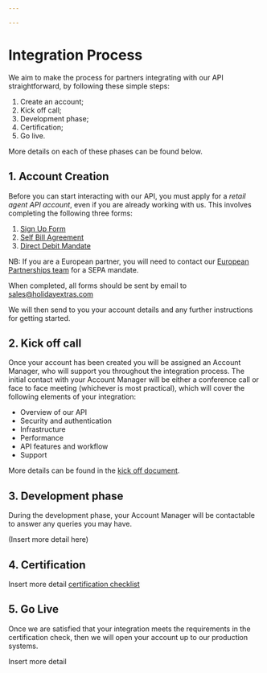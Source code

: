 ```yaml
---

---
```


# Integration Process

We aim to make the process for partners integrating with our API straightforward, by following these simple steps:

1. Create an account;
2. Kick off call;
3. Development phase;
4. Certification;
5. Go live.

More details on each of these phases can be found below.

## 1. Account Creation

Before you can start interacting with our API, you must apply for a *retail agent API account*, even if you are already working with us. This involves completing the following three forms:

1. [Sign Up Form](https://docs.google.com/forms/d/e/1FAIpQLSd1H4fp744DNt8mzwKt-7bh_xer3N2JbIHhNLRgUHwf2r9GZw/viewform?usp=sf_link)
2. [Self Bill Agreement](http://secure.holidayextras.co.uk/images/apiForms/SelfBillv3.pdf)
3. [Direct Debit Mandate](http://secure.holidayextras.co.uk/images/apiForms/DDebitMandate.pdf)

NB: If you are a European partner, you will need to contact our [European Partnerships team](<hxapi-contact@holidayextras.de>) for a SEPA mandate.

When completed, all forms should be sent by email to <sales@holidayextras.com>

We will then send to you your account details and any further instructions for getting started.

## 2. Kick off call

Once your account has been created you will be assigned an Account Manager, who will support you throughout the integration process. The initial contact with your Account Manager will be either a conference call or face to face meeting (whichever is most practical), which will cover the following elements of your integration:

- Overview of our API
- Security and authentication
- Infrastructure
- Performance
- API features and workflow
- Support

More details can be found in the [kick off document](https://docs.google.com/document/d/1dL6kF3_hpBIKeXeEUkehR22geAhpazD8V58EVSRrUKo/edit).

## 3. Development phase

During the development phase, your Account Manager will be contactable to answer any queries you may have.

(Insert more detail here)

## 4. Certification

Insert more detail
[certification checklist](https://docs.google.com/document/d/1W8cAttcx9l8VPSY999p0TzmrWifJyqIi3shxZVcrYTE/edit)

## 5. Go Live

Once we are satisfied that your integration meets the requirements in the certification check, then we will open your account up to our production systems.

Insert more detail 
